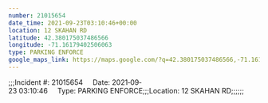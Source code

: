```yaml
---
number: 21015654
date_time: 2021-09-23T03:10:46+00:00
location: 12 SKAHAN RD
latitude: 42.380175037486566
longitude: -71.16179402506063
type: PARKING ENFORCE
google_maps_link: https://maps.google.com/?q=42.380175037486566,-71.16179402506063
---
```


;;;Incident #: 21015654     Date: 2021‐09‐23 03:10:46     Type: PARKING ENFORCE;;;Location: 12 SKAHAN RD;;;;;;
